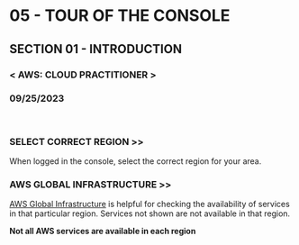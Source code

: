 # 05 - TOUR OF THE CONSOLE

## SECTION 01 - INTRODUCTION <br>

### < AWS: CLOUD PRACTITIONER > <br>

### 09/25/2023 <br>

<br>

### SELECT CORRECT REGION >>

When logged in the console, select the correct region for your area.
<br>

### AWS GLOBAL INFRASTRUCTURE >>

[AWS Global Infrastructure](https://aws.amazon.com/about-aws/global-infrastructure/?p=ngi&loc=1) is helpful for checking the availability of services in that particular region. Services not shown are not available in that region.

**Not all AWS services are available in each region**
<br>
